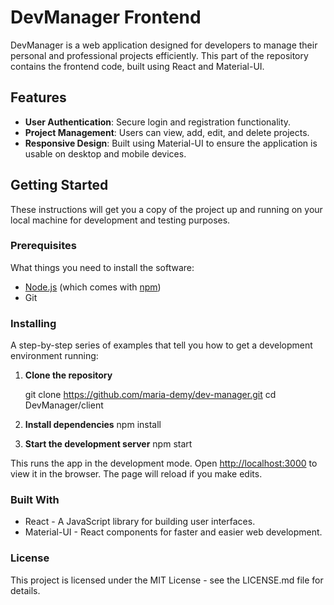 # DevManager Frontend

DevManager is a web application designed for developers to manage their personal and professional projects efficiently. This part of the repository contains the frontend code, built using React and Material-UI.

## Features

- **User Authentication**: Secure login and registration functionality.
- **Project Management**: Users can view, add, edit, and delete projects.
- **Responsive Design**: Built using Material-UI to ensure the application is usable on desktop and mobile devices.

## Getting Started

These instructions will get you a copy of the project up and running on your local machine for development and testing purposes.

### Prerequisites

What things you need to install the software:

- [Node.js](https://nodejs.org/en/) (which comes with [npm](http://npmjs.com))
- Git

### Installing

A step-by-step series of examples that tell you how to get a development environment running:

1. **Clone the repository**

   git clone <https://github.com/maria-demy/dev-manager.git>
   cd DevManager/client

2. **Install dependencies**
    npm install

3. **Start the development server**
    npm start

This runs the app in the development mode. Open <http://localhost:3000> to view it in the browser. The page will reload if you make edits.

### Built With

- React - A JavaScript library for building user interfaces.
- Material-UI - React components for faster and easier web development.

### License

This project is licensed under the MIT License - see the LICENSE.md file for details.
